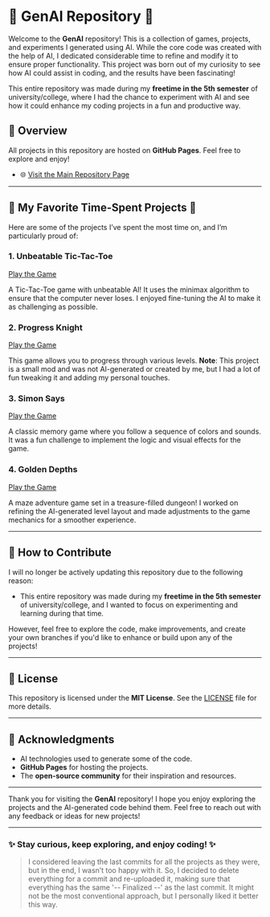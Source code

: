 # 🌟 GenAI Repository 🌟

Welcome to the **GenAI** repository! This is a collection of games, projects, and experiments I generated using AI. While the core code was created with the help of AI, I dedicated considerable time to refine and modify it to ensure proper functionality. This project was born out of my curiosity to see how AI could assist in coding, and the results have been fascinating!

This entire repository was made during my **freetime in the 5th semester** of university/college, where I had the chance to experiment with AI and see how it could enhance my coding projects in a fun and productive way.

## 🚀 Overview

All projects in this repository are hosted on **GitHub Pages**. Feel free to explore and enjoy!

- 🌐 [Visit the Main Repository Page](https://runarok.github.io/GenAI/)

---

## 💎 My Favorite Time-Spent Projects 💎

Here are some of the projects I’ve spent the most time on, and I’m particularly proud of:

### 1. **Unbeatable Tic-Tac-Toe**  
[Play the Game](https://runarok.github.io/GenAI/Games/TicTacToe/index.html)  

A Tic-Tac-Toe game with unbeatable AI! It uses the minimax algorithm to ensure that the computer never loses. I enjoyed fine-tuning the AI to make it as challenging as possible.

### 2. **Progress Knight**  
[Play the Game](https://runarok.github.io/GenAI/Games/Progress-knight/index.html) 

This game allows you to progress through various levels. **Note**: This project is a small mod and was not AI-generated or created by me, but I had a lot of fun tweaking it and adding my personal touches.

### 3. **Simon Says**  
[Play the Game](https://runarok.github.io/GenAI/Games/Simon-says/index.html) 

A classic memory game where you follow a sequence of colors and sounds. It was a fun challenge to implement the logic and visual effects for the game.

### 4. **Golden Depths**  
[Play the Game](https://runarok.github.io/GenAI/Games/Golden-Depths/index.html) 

A maze adventure game set in a treasure-filled dungeon! I worked on refining the AI-generated level layout and made adjustments to the game mechanics for a smoother experience.

---

## 🤝 How to Contribute

I will no longer be actively updating this repository due to the following reason:

- This entire repository was made during my **freetime in the 5th semester** of university/college, and I wanted to focus on experimenting and learning during that time.

However, feel free to explore the code, make improvements, and create your own branches if you'd like to enhance or build upon any of the projects!

---

## 📄 License

This repository is licensed under the **MIT License**. See the [LICENSE](LICENSE) file for more details.

---

## 🙏 Acknowledgments

- AI technologies used to generate some of the code.
- **GitHub Pages** for hosting the projects.
- The **open-source community** for their inspiration and resources.

---

Thank you for visiting the **GenAI** repository! I hope you enjoy exploring the projects and the AI-generated code behind them. Feel free to reach out with any feedback or ideas for new projects!

---

### ✨ **Stay curious, keep exploring, and enjoy coding!** ✨

> I considered leaving the last commits for all the projects as they were, but in the end, I wasn’t too happy with it. So, I decided to delete everything for a commit and re-uploaded it, making sure that everything has the same '-- Finalized --' as the last commit. It might not be the most conventional approach, but I personally liked it better this way.

